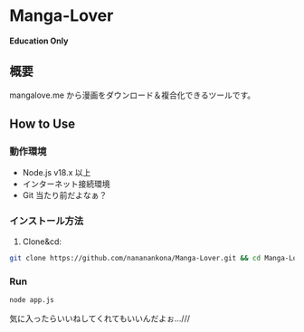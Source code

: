 # Manga-Lover

**Education Only**

## 概要

mangalove.me から漫画をダウンロード＆複合化できるツールです。

## How to Use

### 動作環境
- Node.js v18.x 以上
- インターネット接続環境
- Git
当たり前だよなぁ？

### インストール方法

1. Clone&cd:
```bash
git clone https://github.com/nananankona/Manga-Lover.git && cd Manga-Lover && npm install
```

### Run
```bash
node app.js
```

気に入ったらいいねしてくれてもいいんだよぉ...///

